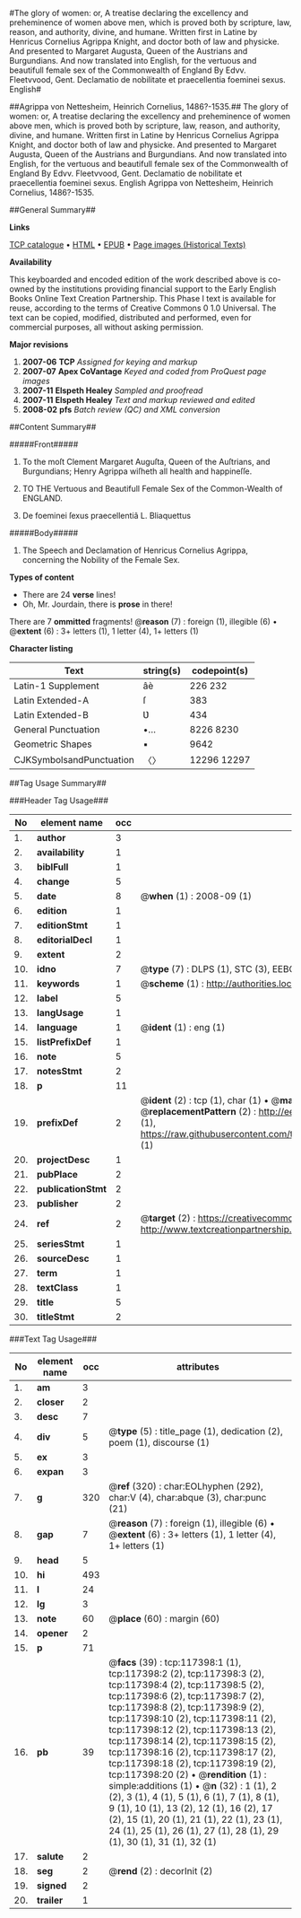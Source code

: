 #The glory of women: or, A treatise declaring the excellency and preheminence of women above men, which is proved both by scripture, law, reason, and authority, divine, and humane. Written first in Latine by Henricus Cornelius Agrippa Knight, and doctor both of law and physicke. And presented to Margaret Augusta, Queen of the Austrians and Burgundians. And now translated into English, for the vertuous and beautifull female sex of the Commonwealth of England By Edvv. Fleetvvood, Gent. Declamatio de nobilitate et praecellentia foeminei sexus. English#

##Agrippa von Nettesheim, Heinrich Cornelius, 1486?-1535.##
The glory of women: or, A treatise declaring the excellency and preheminence of women above men, which is proved both by scripture, law, reason, and authority, divine, and humane. Written first in Latine by Henricus Cornelius Agrippa Knight, and doctor both of law and physicke. And presented to Margaret Augusta, Queen of the Austrians and Burgundians. And now translated into English, for the vertuous and beautifull female sex of the Commonwealth of England By Edvv. Fleetvvood, Gent.
Declamatio de nobilitate et praecellentia foeminei sexus. English
Agrippa von Nettesheim, Heinrich Cornelius, 1486?-1535.

##General Summary##

**Links**

[TCP catalogue](http://www.ota.ox.ac.uk/tcp/)  • 
[HTML](http://tei.it.ox.ac.uk/tcp/Texts-HTML/free/A75/A75977.html)  • 
[EPUB](http://tei.it.ox.ac.uk/tcp/Texts-EPUB/free/A75/A75977.epub) • 
[Page images (Historical Texts)](https://data.historicaltexts.jisc.ac.uk/view?pubId=eebo-99865161e&pageId=eebo-99865161e-117398-1)

**Availability**

This keyboarded and encoded edition of the
	       work described above is co-owned by the institutions
	       providing financial support to the Early English Books
	       Online Text Creation Partnership. This Phase I text is
	       available for reuse, according to the terms of Creative
	       Commons 0 1.0 Universal. The text can be copied,
	       modified, distributed and performed, even for
	       commercial purposes, all without asking permission.

**Major revisions**

1. __2007-06__ __TCP__ *Assigned for keying and markup*
1. __2007-07__ __Apex CoVantage__ *Keyed and coded from ProQuest page images*
1. __2007-11__ __Elspeth Healey__ *Sampled and proofread*
1. __2007-11__ __Elspeth Healey__ *Text and markup reviewed and edited*
1. __2008-02__ __pfs__ *Batch review (QC) and XML conversion*

##Content Summary##

#####Front#####

1. To the moſt Clement Margaret Auguſta, Queen of the Auſtrians, and Burgundians; Henry Agrippa wiſheth all health and happineſſe.

1. TO THE Vertuous and Beautifull Female Sex of the Common-Wealth of ENGLAND.

1. De foeminei ſexus praecellentiâ L. Bliaquettus

#####Body#####

1. The Speech and Declamation of Henricus Cornelius Agrippa, concerning the Nobility of the Female Sex.

**Types of content**

  * There are 24 **verse** lines!
  * Oh, Mr. Jourdain, there is **prose** in there!

There are 7 **ommitted** fragments! 
 @__reason__ (7) : foreign (1), illegible (6)  •  @__extent__ (6) : 3+ letters (1), 1 letter (4), 1+ letters (1)

**Character listing**


|Text|string(s)|codepoint(s)|
|---|---|---|
|Latin-1 Supplement|âè|226 232|
|Latin Extended-A|ſ|383|
|Latin Extended-B|Ʋ|434|
|General Punctuation|•…|8226 8230|
|Geometric Shapes|▪|9642|
|CJKSymbolsandPunctuation|〈〉|12296 12297|

##Tag Usage Summary##

###Header Tag Usage###

|No|element name|occ|attributes|
|---|---|---|---|
|1.|__author__|3||
|2.|__availability__|1||
|3.|__biblFull__|1||
|4.|__change__|5||
|5.|__date__|8| @__when__ (1) : 2008-09 (1)|
|6.|__edition__|1||
|7.|__editionStmt__|1||
|8.|__editorialDecl__|1||
|9.|__extent__|2||
|10.|__idno__|7| @__type__ (7) : DLPS (1), STC (3), EEBO-CITATION (1), PROQUEST (1), VID (1)|
|11.|__keywords__|1| @__scheme__ (1) : http://authorities.loc.gov/ (1)|
|12.|__label__|5||
|13.|__langUsage__|1||
|14.|__language__|1| @__ident__ (1) : eng (1)|
|15.|__listPrefixDef__|1||
|16.|__note__|5||
|17.|__notesStmt__|2||
|18.|__p__|11||
|19.|__prefixDef__|2| @__ident__ (2) : tcp (1), char (1)  •  @__matchPattern__ (2) : ([0-9\-]+):([0-9IVX]+) (1), (.+) (1)  •  @__replacementPattern__ (2) : http://eebo.chadwyck.com/downloadtiff?vid=$1&page=$2 (1), https://raw.githubusercontent.com/textcreationpartnership/Texts/master/tcpchars.xml#$1 (1)|
|20.|__projectDesc__|1||
|21.|__pubPlace__|2||
|22.|__publicationStmt__|2||
|23.|__publisher__|2||
|24.|__ref__|2| @__target__ (2) : https://creativecommons.org/publicdomain/zero/1.0/ (1), http://www.textcreationpartnership.org/docs/. (1)|
|25.|__seriesStmt__|1||
|26.|__sourceDesc__|1||
|27.|__term__|1||
|28.|__textClass__|1||
|29.|__title__|5||
|30.|__titleStmt__|2||


###Text Tag Usage###

|No|element name|occ|attributes|
|---|---|---|---|
|1.|__am__|3||
|2.|__closer__|2||
|3.|__desc__|7||
|4.|__div__|5| @__type__ (5) : title_page (1), dedication (2), poem (1), discourse (1)|
|5.|__ex__|3||
|6.|__expan__|3||
|7.|__g__|320| @__ref__ (320) : char:EOLhyphen (292), char:V (4), char:abque (3), char:punc (21)|
|8.|__gap__|7| @__reason__ (7) : foreign (1), illegible (6)  •  @__extent__ (6) : 3+ letters (1), 1 letter (4), 1+ letters (1)|
|9.|__head__|5||
|10.|__hi__|493||
|11.|__l__|24||
|12.|__lg__|3||
|13.|__note__|60| @__place__ (60) : margin (60)|
|14.|__opener__|2||
|15.|__p__|71||
|16.|__pb__|39| @__facs__ (39) : tcp:117398:1 (1), tcp:117398:2 (2), tcp:117398:3 (2), tcp:117398:4 (2), tcp:117398:5 (2), tcp:117398:6 (2), tcp:117398:7 (2), tcp:117398:8 (2), tcp:117398:9 (2), tcp:117398:10 (2), tcp:117398:11 (2), tcp:117398:12 (2), tcp:117398:13 (2), tcp:117398:14 (2), tcp:117398:15 (2), tcp:117398:16 (2), tcp:117398:17 (2), tcp:117398:18 (2), tcp:117398:19 (2), tcp:117398:20 (2)  •  @__rendition__ (1) : simple:additions (1)  •  @__n__ (32) : 1 (1), 2 (2), 3 (1), 4 (1), 5 (1), 6 (1), 7 (1), 8 (1), 9 (1), 10 (1), 13 (2), 12 (1), 16 (2), 17 (2), 15 (1), 20 (1), 21 (1), 22 (1), 23 (1), 24 (1), 25 (1), 26 (1), 27 (1), 28 (1), 29 (1), 30 (1), 31 (1), 32 (1)|
|17.|__salute__|2||
|18.|__seg__|2| @__rend__ (2) : decorInit (2)|
|19.|__signed__|2||
|20.|__trailer__|1||

